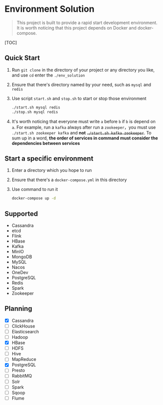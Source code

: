 # Environment Solution

> This project is built to provide a rapid start development environment. It is worth noticing that this project depends on Docker and docker-compose.

[TOC]

## Quick Start

1. Run `git clone` in the directory of your project or any directory you like, and use `cd` enter the `./env_solution`
2. Ensure that there's directory named by your need, such as `mysql` and `redis`
3. Use script `start.sh` and `stop.sh` to start or stop those environment

   ```sh
   ./start.sh mysql redis
   ./stop.sh mysql redis
   ```

4. It's worth noticing that everyone must write `a` before `b` if `b` is depend on `a`. For example, run a `kafka` always after run a `zookeeper`，you must use `./start.sh zookeeper kafka` and **not** ~~`./start.sh kafka zookeeper`~~. To sum up in a word, **the order of services in command must consider the dependencies between services**

## Start a specific environment

1. Enter a directory which you hope to run
2. Ensure that there's a `docker-compose.yml` in this directory
3. Use command to run it

   ```sh
   docker-compose up -d
   ```

## Supported

- Cassandra
- etcd
- Flink
- HBase
- Kafka
- MinIO
- MongoDB
- MySQL
- Nacos
- OneDev
- PostgreSQL
- Redis
- Spark
- Zookeeper

## Planning

- [x] Cassandra
- [ ] ClickHouse
- [ ] Elasticsearch
- [ ] Hadoop
- [x] HBase
- [ ] HDFS
- [ ] Hive
- [ ] MapReduce
- [x] PostgreSQL
- [ ] Presto
- [ ] RabbitMQ
- [ ] Solr
- [ ] Spark
- [ ] Sqoop
- [ ] Flume
